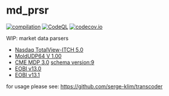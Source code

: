 # md_prsr

[![compilation](https://github.com/serge-klim/md_prsr/actions/workflows/cmake-multi-platform.yml/badge.svg?branch=main)](https://github.com/serge-klim/md_prsr/actions/workflows/cmake-multi-platform.yml)
[![CodeQL](https://github.com/serge-klim/md_prsr/actions/workflows/codeql.yml/badge.svg?branch=main)](https://github.com/serge-klim/md_prsr/actions/workflows/codeql.yml)
[![codecov.io](https://codecov.io/gh/serge-klim/md_prsr/branch/main/graph/badge.svg)](https://codecov.io/gh/serge-klim/md_prsr)

WIP: market data parsers

* [Nasdaq TotalView-ITCH 5.0](https://www.nasdaqtrader.com/content/technicalsupport/specifications/dataproducts/NQTVITCHSpecification.pdf)
* [MoldUDP64 V 1.00](https://www.nasdaqtrader.com/content/technicalsupport/specifications/dataproducts/moldudp64.pdf)
* [CME MDP 3.0](https://cmegroupclientsite.atlassian.net/wiki/spaces/EPICSANDBOX/pages/457323107/MDP+3.0+-+Message+Specification) [schema version:9](https://www.cmegroup.com/ftp/SBEFix/Production/Templates/templates_FixBinary.xml)
* [EOBI v13.0](https://www.eurex.com/resource/blob/4095436/073b2c5b75cd68fa1a9b34e8883ca1b9/data/T7_R.13.0_%20EOBI_Manual_Version_2.pdf)
* [EOBI v13.1](https://www.eurex.com/resource/blob/4417682/52249af896465e10295f4203d25fef91/data/T7_R.13.1_%20EOBI_Manual_Version_3.pdf)

for usage please see: https://github.com/serge-klim/transcoder

